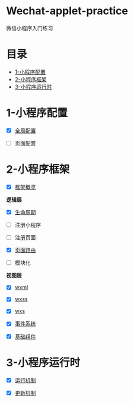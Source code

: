 # Wechat-applet-practice
微信小程序入门练习

# 目录
- [1-小程序配置](#1-小程序配置)
- [2-小程序框架](#2-小程序框架) 
- [3-小程序运行时](#3-小程序运行时)


# 1-小程序配置
- [x] [全局配置](./docs/小程序配置/全局配置/README.md)
- [ ] 页面配置


# 2-小程序框架
- [x] [框架概览](./docs/小程序框架/overview.md)

**逻辑层**
- [x] [生命周期](./docs/小程序框架/逻辑层/生命周期.md)
- [ ] 注册小程序
- [ ] 注册页面
- [x] [页面路由](./docs/小程序框架/逻辑层/页面路由.md)
- [ ] 模块化


**视图层**
- [x] [wxml](./docs/小程序框架/视图层/wxml.md)
- [x] [wxss](./docs/小程序框架/视图层/wxss.md)
- [x] [wxs](./docs/小程序框架/视图层/wxs.md)
- [x] [事件系统](./docs/小程序框架/视图层/事件系统.md)
- [x] [基础组件](./docs/小程序框架/视图层/基础组件.md)



# 3-小程序运行时
- [x] [运行机制](./docs/小程序运行时/运行机制.md)
- [x] [更新机制](./docs/小程序运行时/更新机制.md)



